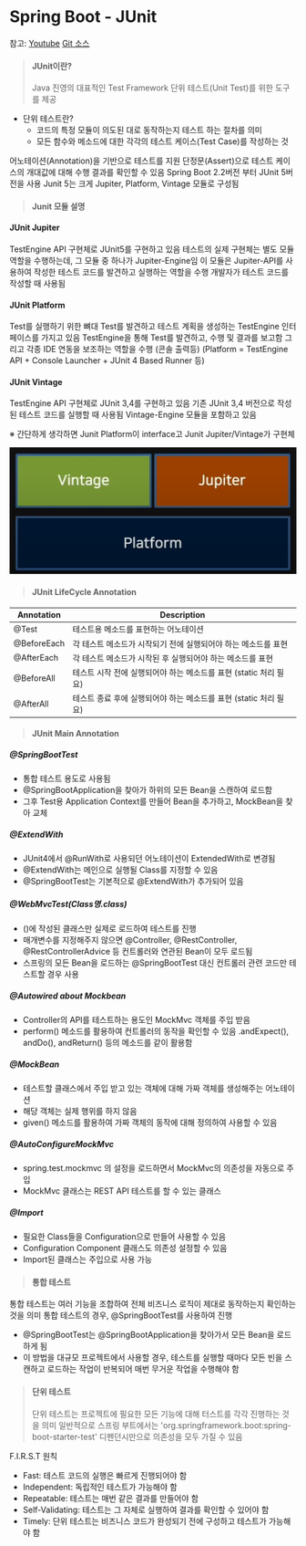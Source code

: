 # Spring Boot - JUnit

참고: [Youtube](https://www.youtube.com/watch?v=SFVWo0Z5Ppo&t=9s)
[Git 소스](https://github.com/Around-Hub-Studio/AroundHub_SpringBoot)

> #### JUnit이란?
>
> Java 진영의 대표적인 Test Framework
> 단위 테스트(Unit Test)를 위한 도구를 제공

- 단위 테스트란?
  - 코드의 특정 모듈이 의도된 대로 동작하는지 테스트 하는 절차를 의미
  - 모든 함수와 메소드에 대한 각각의 테스트 케이스(Test Case)를 작성하는 것

어노테이션(Annotation)을 기반으로 테스트를 지원
단정문(Assert)으로 테스트 케이스의 개대값에 대해 수행 결과를 확인할 수 있음
Spring Boot 2.2버전 부터 JUnit 5버전을 사용
Junit 5는 크게 Jupiter, Platform, Vintage 모듈로 구성됨

> #### Junit 모듈 설명

#### JUnit Jupiter

TestEngine API 구현체로 JUnit5를 구현하고 있음
테스트의 실제 구현체는 별도 모듈 역할을 수행하는데, 그 모듈 중 하나가 Jupiter-Engine임
이 모듈은 Jupiter-API를 사용하여 작성한 테스트 코드를 발견하고 실행하는 역할을 수행
개발자가 테스트 코드를 작성할 때 사용됨

#### JUnit Platform

Test를 실행하기 위한 뼈대
Test를 발견하고 테스트 계획을 생성하는 TestEngine 인터페이스를 가지고 있음
TestEngine을 통해 Test를 발견하고, 수행 및 결과를 보고함
그리고 각종 IDE 연동을 보조하는 역할을 수행 (콘솔 출력등)
(Platform = TestEngine API + Console Launcher + JUnit 4 Based Runner 등)

#### JUnit Vintage

TestEngine API 구현체로 JUnit 3,4를 구현하고 있음
기존 JUnit 3,4 버전으로 작성된 테스트 코드를 실행할 때 사용됨
Vintage-Engine 모듈을 포함하고 있음

※ 간단하게 생각하면 Junit Platform이 interface고 Junit Jupiter/Vintage가 구현체

![JUnit_Platform](./junit_platform.jpg)

> #### JUnit LifeCycle Annotation

| Annotation  | Description                                                       |
| ----------- | ----------------------------------------------------------------- |
| @Test       | 테스트용 메소드를 표현하는 어노테이션                             |
| @BeforeEach | 각 테스트 메소드가 시작되기 전에 실행되어야 하는 메소드를 표현    |
| @AfterEach  | 각 테스트 메소드가 시작된 후 실행되어야 하는 메소드를 표현        |
| @BeforeAll  | 테스트 시작 전에 실행되어야 하는 메소드를 표현 (static 처리 필요) |
| @AfterAll   | 테스트 종료 후에 실행되어야 하는 메소드를 표현 (static 처리 필요) |

> #### JUnit Main Annotation

##### @SpringBootTest

- 통합 테스트 용도로 사용됨
- @SpringBootApplication을 찾아가 하위의 모든 Bean을 스캔하여 로드함
- 그후 Test용 Application Context를 만들어 Bean을 추가하고, MockBean을 찾아 교체

##### @ExtendWith

- JUnit4에서 @RunWith로 사용되던 어노테이션이 ExtendedWith로 변경됨
- @ExtendWith는 메인으로 실행될 Class를 지정할 수 있음
- @SpringBootTest는 기본적으로 @ExtendWith가 추가되어 있음

##### @WebMvcTest(Class명.class)

- ()에 작성된 클래스만 실제로 로드하여 테스트를 진행
- 매개변수를 지정해주지 않으면 @Controller, @RestController, @RestControllerAdvice 등 컨트롤러와 연관된 Bean이 모두 로드됨
- 스프링의 모든 Bean을 로드하는 @SpringBootTest 대신 컨트롤러 관련 코드만 테스트할 경우 사용

##### @Autowired about Mockbean

- Controller의 API를 테스트하는 용도인 MockMvc 객체를 주입 받음
- perform() 메소드를 활용하여 컨트롤러의 동작을 확인할 수 있음 .andExpect(), andDo(), andReturn() 등의 메소드를 같이 활용함

##### @MockBean

- 테스트할 클래스에서 주입 받고 있는 객체에 대해 가짜 객체를 생성해주는 어노테이션
- 해당 객체는 실제 행위를 하지 않음
- given() 메소드를 활용하여 가짜 객체의 동작에 대해 정의하여 사용할 수 있음

##### @AutoConfigureMockMvc

- spring.test.mockmvc 의 설정을 로드하면서 MockMvc의 의존성을 자동으로 주입
- MockMvc 클래스는 REST API 테스트를 할 수 있는 클래스

##### @Import

- 필요한 Class들을 Configuration으로 만들어 사용할 수 있음
- Configuration Component 클래스도 의존성 설정할 수 있음
- Import된 클래스는 주입으로 사용 가능

> #### 통합 테스트

통합 테스트는 여러 기능을 조합하여 전체 비즈니스 로직이 제대로 동작하는지 확인하는 것을 의미
통합 테스트의 경우, @SpringBootTest를 사용하여 진행

- @SpringBootTest는 @SpringBootApplication을 찾아가서 모든 Bean을 로드하게 됨
- 이 방법을 대규모 프로젝트에서 사용할 경우, 테스트를 실행할 때마다 모든 빈을 스캔하고 로드하는 작업이 반복되어 매번 무거운 작업을 수행해야 함

> #### 단위 테스트
>
> 단위 테스트는 프로젝트에 필요한 모든 기능에 대해 터스트를 각각 진행하는 것을 의미
> 일반적으로 스프링 부트에서는 'org.springframework.boot:spring-boot-starter-test' 디펜던시만으로 의존성을 모두 가질 수 있음

F.I.R.S.T 원칙

- Fast: 테스트 코드의 실행은 빠르게 진행되어야 함
- Independent: 독립적인 테스트가 가능해야 함
- Repeatable: 테스트는 매번 같은 결과를 만들어야 함
- Self-Validating: 테스트는 그 자체로 실행하여 결과를 확인할 수 있어야 함
- Timely: 단위 테스트는 비즈니스 코드가 완성되기 전에 구성하고 테스트가 가능해야 함
